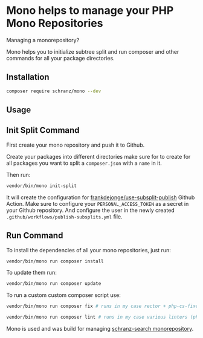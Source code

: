 # Mono helps to manage your PHP Mono Repositories

Managing a monorepository?

Mono helps you to initialize subtree split and run composer and other commands for all your package directories.

## Installation

```bash
composer require schranz/mono --dev
```

## Usage

## Init Split Command

First create your mono repository and push it to Github.

Create your packages into different directories make sure
for to create for all packages you want to split a `composer.json` with a `name` in it.

Then run:

```bash
vendor/bin/mono init-split
```

It will create the configuration for [frankdejonge/use-subsplit-publish](https://github.com/frankdejonge/use-subsplit-publish)
Github Action. Make sure to configure your `PERSONAL_ACCESS_TOKEN` as a secret in your Github repository.
And configure the user in the newly created `.github/workflows/publish-subsplits.yml` file.

## Run Command

To install the dependencies of all your mono repositories, just run:

```bash
vendor/bin/mono run composer install
```

To update them run:

```bash
vendor/bin/mono run composer update
```

To run a custom custom composer script use:

```bash
vendor/bin/mono run composer fix # runs in my case rector + php-cs-fixer

vendor/bin/mono run composer lint # runs in my case various linters (phpstan, php-cs, ...)
```

Mono is used and was build for managing [schranz-search monorepository](https://github.com/schranz-search/schranz-search).
